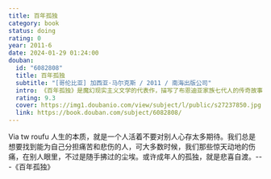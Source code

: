 ```yaml
---
title: 百年孤独
category: book
status: doing
rating: 0
year: 2011-6
date: 2024-01-29 01:24:00
douban:
  id: "6082808"
  title: 百年孤独
  subtitle: "[哥伦比亚] 加西亚·马尔克斯 / 2011 / 南海出版公司"
  intro: 《百年孤独》是魔幻现实主义文学的代表作，描写了布恩迪亚家族七代人的传奇故事，以及加勒比海沿岸小镇马孔多的百年兴衰，反映了拉丁美洲一个世纪以来风云变幻的历史。作品融入神话传说、民间故事、宗教典故等神秘因素，巧妙地糅合了现实与虚幻，展现出一个瑰丽的想象世界，成为20世纪最重要的经典文学巨著之一。1982年加西亚•马尔克斯获得诺贝尔文学奖，奠定世界级文学大师的地位，很大程度上乃是凭借《百年孤独》的巨大影响。
  rating: 9.3
  cover: https://img1.doubanio.com/view/subject/l/public/s27237850.jpg
  link: https://book.douban.com/subject/6082808/
---
```


Via tw roufu 人生的本质，就是一个人活着不要对别人心存太多期待。我们总是想要找到能为自己分担痛苦和悲伤的人，可大多数时候，我们那些惊天动地的伤痛，在别人眼里，不过是随手拂过的尘埃。或许成年人的孤独，就是悲喜自渡。---《百年孤独》